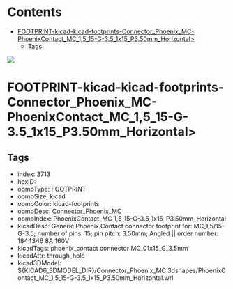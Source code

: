 



Contents
========

* [FOOTPRINT-kicad-kicad-footprints-Connector_Phoenix_MC-PhoenixContact_MC_1,5_15-G-3.5_1x15_P3.50mm_Horizontal>](#footprint-kicad-kicad-footprints-connector_phoenix_mc-phoenixcontact_mc_15_15-g-35_1x15_p350mm_horizontal)
	* [Tags](#tags)
  
![][im]
# FOOTPRINT-kicad-kicad-footprints-Connector_Phoenix_MC-PhoenixContact_MC_1,5_15-G-3.5_1x15_P3.50mm_Horizontal>

## Tags

- index: 3713
- hexID: 
- oompType: FOOTPRINT
- oompSize: kicad
- oompColor: kicad-footprints
- oompDesc: Connector_Phoenix_MC
- oompIndex: PhoenixContact_MC_1,5_15-G-3.5_1x15_P3.50mm_Horizontal
- kicadDesc: Generic Phoenix Contact connector footprint for: MC_1,5/15-G-3.5; number of pins: 15; pin pitch: 3.50mm; Angled || order number: 1844346 8A 160V
- kicadTags: phoenix_contact connector MC_01x15_G_3.5mm
- kicadAttr: through_hole
- kicad3DModel: ${KICAD6_3DMODEL_DIR}/Connector_Phoenix_MC.3dshapes/PhoenixContact_MC_1,5_15-G-3.5_1x15_P3.50mm_Horizontal.wrl



[im]: image.png
